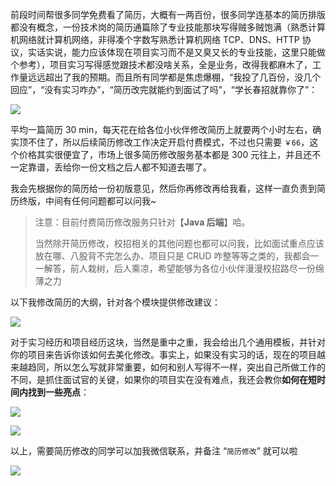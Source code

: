 前段时间帮很多同学免费看了简历，大概有一两百份，很多同学连基本的简历排版都没有概念，一份技术岗的简历通篇除了专业技能那块写得贼多贼饱满（熟悉计算机网络就计算机网络，非得凑个字数写熟悉计算机网络 TCP、DNS、HTTP 协议，实话实说，能力应该体现在项目实习而不是又臭又长的专业技能，这里只能做个参考），项目实习写得感觉跟技术都没啥关系，全是业务，改得我都麻木了，工作量远远超出了我的预期。而且所有同学都是焦虑爆棚，“我投了几百份，没几个回应”，“没有实习咋办”，“简历改完就能约到面试了吗”，“学长春招就靠你了”：

![](https://cs-wiki.oss-cn-shanghai.aliyuncs.com/img/image-20230226204713135.png)

平均一篇简历 30 min，每天花在给各位小伙伴修改简历上就要两个小时左右，确实顶不住了，所以后续简历修改工作决定开启付费模式，不过也只需要 `￥66`，这个价格其实很便宜了，市场上很多简历修改服务基本都是 300 元往上，并且还不一定靠谱，丢给你一份文档之后人都不知道去哪了。

我会先根据你的简历给一份初版意见，然后你再修改再给我看，这样一直负责到简历终版，中间有任何问题都可以问我~

> 注意：目前付费简历修改服务只针对【**Java 后端**】哈。
>
> 当然除开简历修改，校招相关的其他问题也都可以问我，比如面试重点应该放在哪、八股背不完怎么办、项目只是 CRUD 咋整等等之类的，我都会一一解答，前人栽树，后人乘凉，希望能够为各位小伙伴漫漫校招路尽一份绵薄之力

以下我修改简历的大纲，针对各个模块提供修改建议：

![](https://cs-wiki.oss-cn-shanghai.aliyuncs.com/img/image-20230226204420877.png)

对于实习经历和项目经历这块，当然是重中之重，我会给出几个通用模板，并针对你的项目来告诉你该如何去美化修改。事实上，如果没有实习的话，现在的项目越来越趋同，所以怎么写就非常重要，如何和别人写得不一样，突出自己所做工作的不同，是抓住面试官的关键，如果你的项目实在没有难点，我还会教你**如何在短时间内找到一些亮点**：

![](https://cs-wiki.oss-cn-shanghai.aliyuncs.com/img/image-20230226204553039.png)

![](https://cs-wiki.oss-cn-shanghai.aliyuncs.com/img/image-20230226204641275.png)

以上，需要简历修改的同学可以加我微信联系，并备注 “`简历修改`” 就可以啦

![](https://cs-wiki.oss-cn-shanghai.aliyuncs.com/img/image-20230226204659020.png)